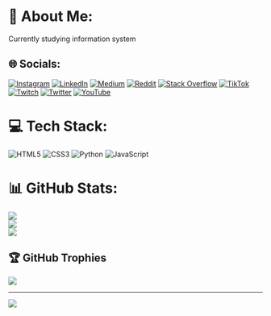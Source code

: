 # 💫 About Me:
Currently studying information system


## 🌐 Socials:
[![Instagram](https://img.shields.io/badge/Instagram-%23E4405F.svg?logo=Instagram&logoColor=white)](https://instagram.com/https://www.instagram.com/4nnyMB) [![LinkedIn](https://img.shields.io/badge/LinkedIn-%230077B5.svg?logo=linkedin&logoColor=white)](https://linkedin.com/in/https://www.linkedin.com/in/4nnymb/) [![Medium](https://img.shields.io/badge/Medium-12100E?logo=medium&logoColor=white)](https://medium.com/@https://medium.com/@4nnyMB) [![Reddit](https://img.shields.io/badge/Reddit-%23FF4500.svg?logo=Reddit&logoColor=white)](https://reddit.com/user/https://www.reddit.com/user/4nnyMB/) [![Stack Overflow](https://img.shields.io/badge/-Stackoverflow-FE7A16?logo=stack-overflow&logoColor=white)](https://stackoverflow.com/users/https://stackoverflow.com/users/16938935/4nnymb) [![TikTok](https://img.shields.io/badge/TikTok-%23000000.svg?logo=TikTok&logoColor=white)](https://tiktok.com/@https://www.tiktok.com/@4nnymb) [![Twitch](https://img.shields.io/badge/Twitch-%239146FF.svg?logo=Twitch&logoColor=white)](https://twitch.tv/https://www.twitch.tv/4nnymb) [![Twitter](https://img.shields.io/badge/Twitter-%231DA1F2.svg?logo=Twitter&logoColor=white)](https://twitter.com/https://twitter.com/4nnymb) [![YouTube](https://img.shields.io/badge/YouTube-%23FF0000.svg?logo=YouTube&logoColor=white)](https://youtube.com/c/https://www.youtube.com/@4nnymb) 

# 💻 Tech Stack:
![HTML5](https://img.shields.io/badge/html5-%23E34F26.svg?style=plastic&logo=html5&logoColor=white) ![CSS3](https://img.shields.io/badge/css3-%231572B6.svg?style=plastic&logo=css3&logoColor=white) ![Python](https://img.shields.io/badge/python-3670A0?style=plastic&logo=python&logoColor=ffdd54) ![JavaScript](https://img.shields.io/badge/javascript-%23323330.svg?style=plastic&logo=javascript&logoColor=%23F7DF1E)
# 📊 GitHub Stats:
![](https://github-readme-stats.vercel.app/api?username=4nnyMB&theme=dark&hide_border=false&include_all_commits=true&count_private=false)<br/>
![](https://github-readme-streak-stats.herokuapp.com/?user=4nnyMB&theme=dark&hide_border=false)<br/>
![](https://github-readme-stats.vercel.app/api/top-langs/?username=4nnyMB&theme=dark&hide_border=false&include_all_commits=true&count_private=false&layout=compact)

## 🏆 GitHub Trophies
![](https://github-profile-trophy.vercel.app/?username=4nnyMB&theme=matrix&no-frame=false&no-bg=false&margin-w=4)

---
[![](https://visitcount.itsvg.in/api?id=4nnyMB&icon=2&color=8)](https://visitcount.itsvg.in)

<!-- Proudly created with GPRM ( https://gprm.itsvg.in ) -->
